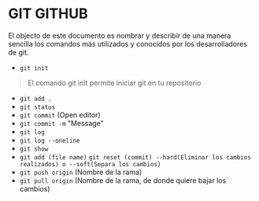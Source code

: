 # GIT GITHUB #

El objecto de este documento es nombrar y describir de una manera sencilla los comandos más utilizados y conocidos por los desarrolladores de git. 

- `git init` 
> El comando git init permite iniciar git en tu repositorio
- `git add .`
- `git status`
- `git commit` (Open editor)
- `git commit -m` "Message"
- `git log`
- `git log --oneline`
- `git show`
- `git add (file name)`
`git reset (commit) --hard(Eliminar los cambios realizados) o --soft(Separa los cambios)`
- `git push origin` (Nombre de la rama)
- `git pull origin` (Nombre de la rama, de donde quiere bajar los cambios)

